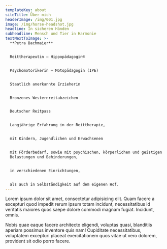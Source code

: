 ```yaml
---
templateKey: about
siteTitle: Über mich
headerImage: /img/001.jpg
image: /img/horse-headshot.jpg
headline: In sicheren Händen
subheadline: Mensch und Tier in Harmonie
textNextToImage: >-
  **Petra Bachmaier**


  Reittherapeutin – Hippopädagogin®


  Psychomotorikerin – Motopädagogin (IPE)


  Staatlich anerkannte Erzieherin


  Bronzenes Westernreitabzeichen


  Deutscher Reitpass


  Langjährige Erfahrung in der Reittherapie,


  mit Kindern, Jugendlichen und Erwachsenen


  mit Förderbedarf, sowie mit psychischen, körperlichen und geistigen
  Belastungen und Behinderungen,


  in verschiedenen Einrichtungen,


  als auch in Selbständigkeit auf dem eigenen Hof.
---
```

Lorem ipsum dolor sit amet, consectetur adipisicing elit. Quam facere a excepturi quod impedit rerum ipsum totam incidunt, necessitatibus id veritatis maiores quos saepe dolore commodi magnam fugiat. Incidunt, omnis.



Nobis quae eaque facere architecto eligendi, voluptas quasi, blanditiis aperiam possimus inventore quis nam! Cupiditate necessitatibus, voluptatem excepturi placeat exercitationem quos vitae ut vero dolorem, provident sit odio porro facere.
